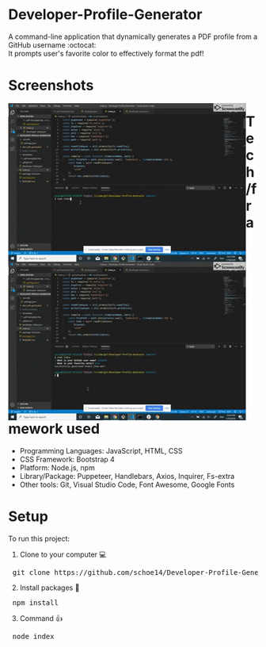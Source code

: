 # Developer-Profile-Generator
A command-line application that dynamically generates a PDF profile from a GitHub username :octocat:
<br>
It prompts user's favorite color to effectively format the pdf!

# Screenshots
<img src="./demo/demo1.gif" style="float: left">
<img src="./demo/demo2.gif" style="float: left"></a>

# Tech/framework used
* Programming Languages: JavaScript, HTML, CSS
* CSS Framework: Bootstrap 4
* Platform: Node.js, npm
* Library/Package: Puppeteer, Handlebars, Axios, Inquirer, Fs-extra
* Other tools: Git, Visual Studio Code, Font Awesome, Google Fonts

# Setup
To run this project:
1. Clone to your computer :computer:
<pre> git clone https://github.com/schoe14/Developer-Profile-Generator.git </pre>
2. Install packages :star2:
<pre> npm install </pre>
3. Command :+1:
<pre> node index </pre>